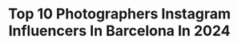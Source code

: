 ---
title: Top 10 Photographers Instagram Influencers In Barcelona In 2024
description: >-
  Find top photographers Instagram influencers in Barcelona in 2024. Most popular hashtags: #barcelona #photographer #portrait.
platform: Instagram
hits: 109
text_top: Analyze the most popular Instagram influencers on inBeat.
text_bottom: Our database has 109 Instagram influencers like this in Barcelona, Spain for you to contact.
profiles:
  - username: "softdaylight"
    fullname: >-
      Carlos Ruiz Monroy
    bio: >-
      Aimlessly Photographer Barcelona (And worldwide if you want) @softlightweddings No Collaborations. DM for rates.
    location: "Spain"
    followers: 18201
    engagement: 566
    commentsToLikes: 0.044916
    id: ck0u9blhg9hr30i19p7oramcn
    verified: false
    hashtags: "#way2ill, #artofvisuals, #ftwotw, #portraitphotography"
  - username: "wernerstoltz"
    fullname: >-
      Werner Stoltz
    bio: >-
      •Photographer •Barcelona •Having a short hiatus, back soon
    location: "Spain"
    followers: 34478
    engagement: 269
    commentsToLikes: 0.008949
    id: ck5q9esupara90i11l7gbmj2h
    verified: false
    hashtags: "#lanzarote, #capetown, #hondaprelude, #35mm"
  - username: "unrealbazh"
    fullname: >-
      Photographer Barcelona
    bio: >-
      👋🏻 меня зовут Бажена 👩🏽‍💻 обучаю мобильной фотографии 📸 я фотограф @unrealbazh_photo 🥐 я выходного дня @bazhhlebprom Мои проекты 👇🏼
    location: "Spain"
    followers: 28608
    engagement: 439
    commentsToLikes: 0.008869
    id: ck55jgcb7wz0s0i11p30hn0al
    verified: false
    hashtags: "#whereto, #photographerbarcelona, #lloretdemar"
  - username: "mashaderevianko"
    fullname: >-
      MARIIA DEREVIANKO 🇺🇦
    bio: >-
      Barcelona Photographer @we_naked MA @mc2telaviv @blowmodels @selectmodellondon @munichmodels @uniquemodelsdenmark @whynotmodels @pma_models …
    location: "Spain"
    followers: 92573
    engagement: 61
    commentsToLikes: 0.000862
    id: ck0tww95wh0lq0i19gjxajogb
    verified: false
    hashtags: "#memento24, #ajeworld"
  - username: "uripalaci"
    fullname: >-
      Oriol Palací
    bio: >-
      📍 Currently in Barcelona || Photographer & Filmmaker || Owner of @chillbroscreatives Business contact: contactouriipaalaci@gmail.com
    location: "Spain"
    followers: 14355
    engagement: 676
    commentsToLikes: 0.021996
    id: ck5ckq2tpxdz60i11dgkcz1mc
    verified: false
    hashtags: ""
  - username: "photosberns"
    fullname: >-
      Photos Berns
    bio: >-
      Portrait Photographer 📍 Barcelona 👤 Personal account: @bernasesss Contrataciones: alexbernases@gmail.com
    location: "Spain"
    followers: 4870
    engagement: 768
    commentsToLikes: 0.037134
    id: ckapaux8pxkaz0i78jehjziek
    verified: false
    hashtags: "#photography, #marcosalberca, #instagood, #arte"
  - username: "sportvalen"
    fullname: >-
      Valentí Enrich
    bio: >-
      Sports photographer from Barcelona. All pictures are taken by me... or to me. Also @diariosport ’s photographer
    location: "Spain"
    followers: 7969
    engagement: 952
    commentsToLikes: 0.011981
    id: ck133yda5ucfp0i19trcombux
    verified: false
    hashtags: "#messi, #soccer, #championsleague, #sportphotography"
  - username: "lauranfotografia_"
    fullname: >-
      Laura Núñez Fotografia 📷
    bio: >-
      📷 Portrait and adverstising Photographer 💭 DreamingWithPhotographs 📍 Rubí, BCN | ✈️📸 VLC, MAD, GIRONA 🤰👰 @dreamingwithphotographs 🖼️ Portfolio👇
    location: "Spain"
    followers: 18052
    engagement: 303
    commentsToLikes: 0.155143
    id: ck6u0nlnkgqh60j71tdbfj3q9
    verified: false
    hashtags: "#photoshop, #portrait, #barcelona, #photographer"
  - username: "acarolinabenitez"
    fullname: >-
      Carolina Benitez
    bio: >-
      Model | Actress | Entrepreneur. ❣️📸🎥🌍✈️👣♏️❤️🅰️🐾🙏🏽 @monsterenergygirls Ambassador 💚 From Brazil 📍 Based Barcelona. 📮carolinabenitezz@hotmail.com
    location: "Spain"
    followers: 34579
    engagement: 378
    commentsToLikes: 0.042370
    id: ckaovznrq6s5u0i78irimhnn8
    verified: false
    hashtags: "#aroundtheworld, #tulum, #grateful, #monsterenergy"
  - username: "marynacanalda"
    fullname: >-
      
    bio: >-
      ❤Made in Ukraine ♡Barcelona 📍España 📩Colab: marcan8585@gmail.com 🗨Castellano, ruso
    location: "Spain"
    followers: 10587
    engagement: 401
    commentsToLikes: 0.046368
    id: ck8tdtu114qvq0j788gryynpq
    verified: false
    hashtags: "#sol, #photography, #photooftheday, #barcelona"
---
